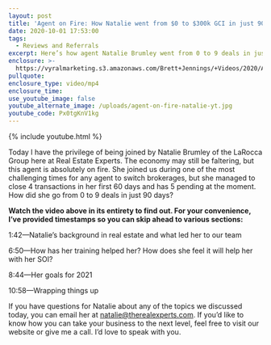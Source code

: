 ```yaml
---
layout: post
title: 'Agent on Fire: How Natalie went from $0 to $300k GCI in just 90 Days'
date: 2020-10-01 17:53:00
tags:
  - Reviews and Referrals
excerpt: Here’s how agent Natalie Brumley went from 0 to 9 deals in just 90 days?
enclosure: >-
  https://vyralmarketing.s3.amazonaws.com/Brett+Jennings/+Videos/2020/Agent+On+Fire-+How+to+Go+From+0-4+Deals+in+60+Days.mp4
pullquote:
enclosure_type: video/mp4
enclosure_time:
use_youtube_image: false
youtube_alternate_image: /uploads/agent-on-fire-natalie-yt.jpg
youtube_code: Px0tgKnV1kg
---
```


{% include youtube.html %}

Today I have the privilege of being joined by Natalie Brumley of the LaRocca Group here at Real Estate Experts. The economy may still be faltering, but this agent is absolutely on fire. She joined us during one of the most challenging times for any agent to switch brokerages, but she managed to close 4 transactions in her first 60 days and has 5 pending at the moment. How did she go from 0 to 9 deals in just 90 days?

**Watch the video above in its entirety to find out. For your convenience, I’ve provided timestamps so you can skip ahead to various sections:&nbsp;**

1:42—Natalie’s background in real estate and what led her to our team&nbsp;

6:50—How has her training helped her? How does she feel it will help her with her SOI?

8:44—Her goals for 2021

10:58—Wrapping things up&nbsp;

If you have questions for Natalie about any of the topics we discussed today, you can email her at [natalie@therealexperts.com](mailto:natalie@therealestateexperts.com). If you’d like to know how you can take your business to the next level, feel free to visit our website or give me a call. I’d love to speak with you.